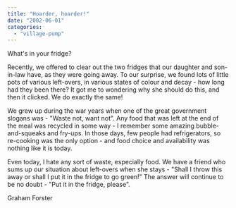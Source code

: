 ```yaml
---
title: "Hoarder, hoarder!"
date: "2002-06-01"
categories: 
  - "village-pump"
---
```


What's in your fridge?

Recently, we offered to clear out the two fridges that our daughter and son-in-law have, as they were going away. To our surprise, we found lots of little pots of various left-overs, in various states of colour and decay - how long had they been there? It got me to wondering why she should do this, and then it clicked. We do exactly the same!

We grew up during the war years when one of the great government slogans was - "Waste not, want not". Any food that was left at the end of the meal was recycled in some way - I remember some amazing bubble-and-squeaks and fry-ups. In those days, few people had refrigerators, so re-cooking was the only option - and food choice and availability was nothing like it is today.

Even today, I hate any sort of waste, especially food. We have a friend who sums up our situation about left-overs when she stays - "Shall I throw this away or shall I put it in the fridge to go green!" The answer will continue to be no doubt - "Put it in the fridge, please".

Graham Forster
